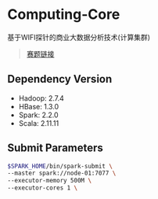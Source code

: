 # Computing-Core 
基于WIFI探针的商业大数据分析技术(计算集群)

>[赛题链接](http://www.cnsoftbei.com/bencandy.php?fid=148&aid=1515)


## Dependency Version

* Hadoop: 2.7.4
* HBase: 1.3.0
* Spark: 2.2.0
* Scala: 2.11.11

## Submit Parameters

```bash
$SPARK_HOME/bin/spark-submit \
--master spark://node-01:7077 \
--executor-memory 500M \
--executor-cores 1 \
```
